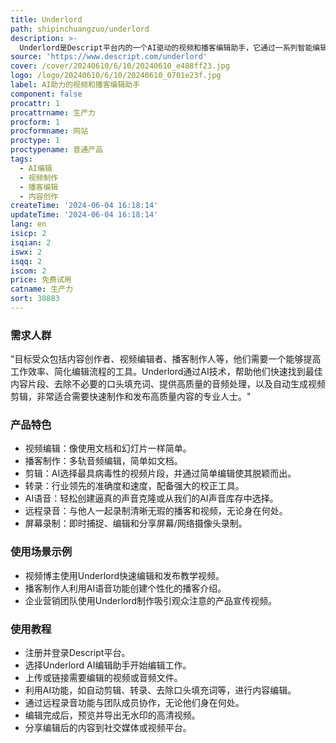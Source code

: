 ```yaml
---
title: Underlord
path: shipinchuangzuo/underlord
description: >-
  Underlord是Descript平台内的一个AI驱动的视频和播客编辑助手，它通过一系列智能编辑工具，帮助用户简化视频和音频内容的编辑过程，提高制作效率和质量。产品背景信息显示，Underlord致力于通过AI技术，让创意工作更加流畅，同时减少后期编辑的繁琐工作。
source: 'https://www.descript.com/underlord'
cover: /cover/20240610/6/10/20240610_e488ff23.jpg
logo: /logo/20240610/6/10/20240610_0701e23f.jpg
label: AI助力的视频和播客编辑助手
component: false
procattr: 1
procattrname: 生产力
procform: 1
procformname: 网站
proctype: 1
proctypename: 普通产品
tags:
  - AI编辑
  - 视频制作
  - 播客编辑
  - 内容创作
createTime: '2024-06-04 16:18:14'
updateTime: '2024-06-04 16:18:14'
lang: en
isicp: 2
isqian: 2
iswx: 2
isqq: 2
iscom: 2
price: 免费试用
catname: 生产力
sort: 30883
---
```




### 需求人群
"目标受众包括内容创作者、视频编辑者、播客制作人等，他们需要一个能够提高工作效率、简化编辑流程的工具。Underlord通过AI技术，帮助他们快速找到最佳内容片段、去除不必要的口头填充词、提供高质量的音频处理，以及自动生成视频剪辑，非常适合需要快速制作和发布高质量内容的专业人士。"

### 产品特色
* 视频编辑：像使用文档和幻灯片一样简单。
* 播客制作：多轨音频编辑，简单如文档。
* 剪辑：AI选择最具病毒性的视频片段，并通过简单编辑使其脱颖而出。
* 转录：行业领先的准确度和速度，配备强大的校正工具。
* AI语音：轻松创建逼真的声音克隆或从我们的AI声音库存中选择。
* 远程录音：与他人一起录制清晰无瑕的播客和视频，无论身在何处。
* 屏幕录制：即时捕捉、编辑和分享屏幕/网络摄像头录制。

### 使用场景示例
* 视频博主使用Underlord快速编辑和发布教学视频。
* 播客制作人利用AI语音功能创建个性化的播客介绍。
* 企业营销团队使用Underlord制作吸引观众注意的产品宣传视频。

### 使用教程
* 注册并登录Descript平台。
* 选择Underlord AI编辑助手开始编辑工作。
* 上传或链接需要编辑的视频或音频文件。
* 利用AI功能，如自动剪辑、转录、去除口头填充词等，进行内容编辑。
* 通过远程录音功能与团队成员协作，无论他们身在何处。
* 编辑完成后，预览并导出无水印的高清视频。
* 分享编辑后的内容到社交媒体或视频平台。

  
